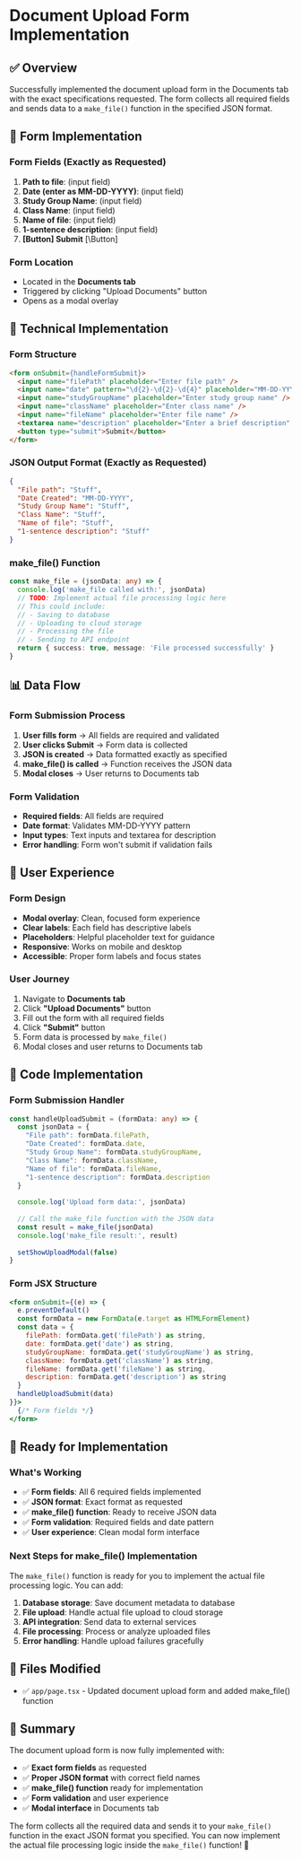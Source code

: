 # Document Upload Form Implementation

## ✅ Overview
Successfully implemented the document upload form in the Documents tab with the exact specifications requested. The form collects all required fields and sends data to a `make_file()` function in the specified JSON format.

## 🎯 Form Implementation

### **Form Fields (Exactly as Requested)**
1. **Path to file**: (input field)
2. **Date (enter as MM-DD-YYYY)**: (input field) 
3. **Study Group Name**: (input field)
4. **Class Name**: (input field)
5. **Name of file**: (input field)
6. **1-sentence description**: (input field)
7. **[Button] Submit** [\Button]

### **Form Location**
- Located in the **Documents tab**
- Triggered by clicking "Upload Documents" button
- Opens as a modal overlay

## 🔧 Technical Implementation

### **Form Structure**
```html
<form onSubmit={handleFormSubmit}>
  <input name="filePath" placeholder="Enter file path" />
  <input name="date" pattern="\d{2}-\d{2}-\d{4}" placeholder="MM-DD-YYYY" />
  <input name="studyGroupName" placeholder="Enter study group name" />
  <input name="className" placeholder="Enter class name" />
  <input name="fileName" placeholder="Enter file name" />
  <textarea name="description" placeholder="Enter a brief description" />
  <button type="submit">Submit</button>
</form>
```

### **JSON Output Format (Exactly as Requested)**
```json
{
  "File path": "Stuff",
  "Date Created": "MM-DD-YYYY", 
  "Study Group Name": "Stuff",
  "Class Name": "Stuff",
  "Name of file": "Stuff",
  "1-sentence description": "Stuff"
}
```

### **make_file() Function**
```typescript
const make_file = (jsonData: any) => {
  console.log('make_file called with:', jsonData)
  // TODO: Implement actual file processing logic here
  // This could include:
  // - Saving to database
  // - Uploading to cloud storage
  // - Processing the file
  // - Sending to API endpoint
  return { success: true, message: 'File processed successfully' }
}
```

## 📊 Data Flow

### **Form Submission Process**
1. **User fills form** → All fields are required and validated
2. **User clicks Submit** → Form data is collected
3. **JSON is created** → Data formatted exactly as specified
4. **make_file() is called** → Function receives the JSON data
5. **Modal closes** → User returns to Documents tab

### **Form Validation**
- **Required fields**: All fields are required
- **Date format**: Validates MM-DD-YYYY pattern
- **Input types**: Text inputs and textarea for description
- **Error handling**: Form won't submit if validation fails

## 🎨 User Experience

### **Form Design**
- **Modal overlay**: Clean, focused form experience
- **Clear labels**: Each field has descriptive labels
- **Placeholders**: Helpful placeholder text for guidance
- **Responsive**: Works on mobile and desktop
- **Accessible**: Proper form labels and focus states

### **User Journey**
1. Navigate to **Documents tab**
2. Click **"Upload Documents"** button
3. Fill out the form with all required fields
4. Click **"Submit"** button
5. Form data is processed by `make_file()`
6. Modal closes and user returns to Documents tab

## 🔧 Code Implementation

### **Form Submission Handler**
```typescript
const handleUploadSubmit = (formData: any) => {
  const jsonData = {
    "File path": formData.filePath,
    "Date Created": formData.date,
    "Study Group Name": formData.studyGroupName,
    "Class Name": formData.className,
    "Name of file": formData.fileName,
    "1-sentence description": formData.description
  }
  
  console.log('Upload form data:', jsonData)
  
  // Call the make_file function with the JSON data
  const result = make_file(jsonData)
  console.log('make_file result:', result)
  
  setShowUploadModal(false)
}
```

### **Form JSX Structure**
```jsx
<form onSubmit={(e) => {
  e.preventDefault()
  const formData = new FormData(e.target as HTMLFormElement)
  const data = {
    filePath: formData.get('filePath') as string,
    date: formData.get('date') as string,
    studyGroupName: formData.get('studyGroupName') as string,
    className: formData.get('className') as string,
    fileName: formData.get('fileName') as string,
    description: formData.get('description') as string
  }
  handleUploadSubmit(data)
}}>
  {/* Form fields */}
</form>
```

## 🚀 Ready for Implementation

### **What's Working**
- ✅ **Form fields**: All 6 required fields implemented
- ✅ **JSON format**: Exact format as requested
- ✅ **make_file() function**: Ready to receive JSON data
- ✅ **Form validation**: Required fields and date pattern
- ✅ **User experience**: Clean modal form interface

### **Next Steps for make_file() Implementation**
The `make_file()` function is ready for you to implement the actual file processing logic. You can add:

1. **Database storage**: Save document metadata to database
2. **File upload**: Handle actual file upload to cloud storage
3. **API integration**: Send data to external services
4. **File processing**: Process or analyze uploaded files
5. **Error handling**: Handle upload failures gracefully

## 📝 Files Modified

- ✅ `app/page.tsx` - Updated document upload form and added make_file() function

## 🎯 Summary

The document upload form is now fully implemented with:

- ✅ **Exact form fields** as requested
- ✅ **Proper JSON format** with correct field names
- ✅ **make_file() function** ready for implementation
- ✅ **Form validation** and user experience
- ✅ **Modal interface** in Documents tab

The form collects all the required data and sends it to your `make_file()` function in the exact JSON format you specified. You can now implement the actual file processing logic inside the `make_file()` function! 🎉
